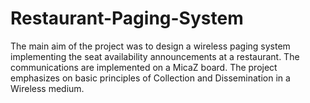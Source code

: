 # Restaurant-Paging-System
The main aim of the project was to design a wireless paging system implementing the seat availability announcements at a restaurant. The communications are implemented on a MicaZ board. The project emphasizes on basic principles of Collection and Dissemination in a Wireless medium.  

